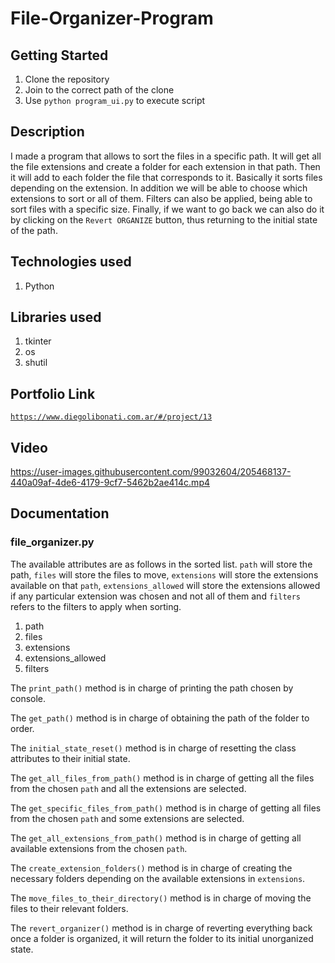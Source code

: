 # File-Organizer-Program

## Getting Started

1. Clone the repository
2. Join to the correct path of the clone
3. Use `python program_ui.py` to execute script

## Description

I made a program that allows to sort the files in a specific path. It will get all the file extensions and create a folder for each extension in that path. Then it will add to each folder the file that corresponds to it. Basically it sorts files depending on the extension. In addition we will be able to choose which extensions to sort or all of them. Filters can also be applied, being able to sort files with a specific size. Finally, if we want to go back we can also do it by clicking on the `Revert ORGANIZE` button, thus returning to the initial state of the path.

## Technologies used

1. Python

## Libraries used

1. tkinter
2. os
3. shutil

## Portfolio Link

[`https://www.diegolibonati.com.ar/#/project/13`](https://www.diegolibonati.com.ar/#/project/13)

## Video

https://user-images.githubusercontent.com/99032604/205468137-440a09af-4de6-4179-9cf7-5462b2ae414c.mp4

## Documentation

### file_organizer.py

The available attributes are as follows in the sorted list. `path` will store the path, `files` will store the files to move, `extensions` will store the extensions available on that `path`, `extensions_allowed` will store the extensions allowed if any particular extension was chosen and not all of them and `filters` refers to the filters to apply when sorting.

1. path
2. files
3. extensions
4. extensions_allowed
5. filters

The `print_path()` method is in charge of printing the path chosen by console.

The `get_path()` method is in charge of obtaining the path of the folder to order.

The `initial_state_reset()` method is in charge of resetting the class attributes to their initial state.

The `get_all_files_from_path()` method is in charge of getting all the files from the chosen `path` and all the extensions are selected.

The `get_specific_files_from_path()` method is in charge of getting all files from the chosen `path` and some extensions are selected.

The `get_all_extensions_from_path()` method is in charge of getting all available extensions from the chosen `path`.

The `create_extension_folders()` method is in charge of creating the necessary folders depending on the available extensions in `extensions`.

The `move_files_to_their_directory()` method is in charge of moving the files to their relevant folders.

The `revert_organizer()` method is in charge of reverting everything back once a folder is organized, it will return the folder to its initial unorganized state.
